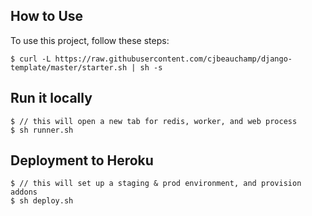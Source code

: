 ## How to Use

To use this project, follow these steps:

	$ curl -L https://raw.githubusercontent.com/cjbeauchamp/django-template/master/starter.sh | sh -s

## Run it locally
	
	$ // this will open a new tab for redis, worker, and web process
	$ sh runner.sh

## Deployment to Heroku

	$ // this will set up a staging & prod environment, and provision addons
	$ sh deploy.sh

